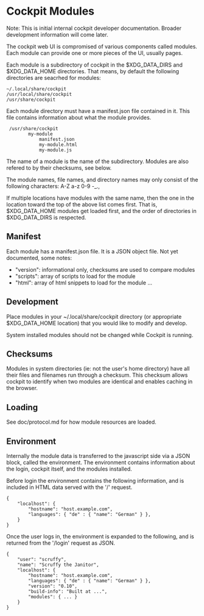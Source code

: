 Cockpit Modules
===============

Note: This is initial internal cockpit developer documentation.
Broader development information will come later.

The cockpit web UI is compromised of various components called modules.
Each module can provide one or more pieces of the UI, usually pages.

Each module is a subdirectory of cockpit in the $XDG_DATA_DIRS and
$XDG_DATA_HOME directories. That means, by default the following
directories are seacrhed for modules:

    ~/.local/share/cockpit
    /usr/local/share/cockpit
    /usr/share/cockpit

Each module directory must have a manifest.json file contained in it.
This file contains information about what the module provides.

     /usr/share/cockpit
            my-module
                manifest.json
                my-module.html
                my-module.js

The name of a module is the name of the subdirectory. Modules are also
refered to by their checksums, see below.

The module names, file names, and directory names may only consist of
the following characters: A-Z a-z 0-9 -_.,

If multiple locations have modules with the same name, then the one
in the location toward the top of the above list comes first. That is,
$XDG_DATA_HOME modules get loaded first, and the order of directories
in $XDG_DATA_DIRS is respected.


Manifest
--------

Each module has a manifest.json file. It is a JSON object file.
Not yet documented, some notes:

 * "version": informational only, checksums are used to compare modules
 * "scripts": array of scripts to load for the module
 * "html": array of html snippets to load for the module
 ...


Development
-----------

Place modules in your ~/.local/share/cockpit directory (or appropriate
$XDG_DATA_HOME location) that you would like to modify and develop.

System installed modules should not be changed while Cockpit is running.


Checksums
---------

Modules in system directories (ie: not the user's home directory) have
all their files and filenames run through a checksum. This checksum
allows cockpit to identify when two modules are identical and enables
caching in the browser.


Loading
-------

See doc/protocol.md for how module resources are loaded.

Environment
-----------

Internally the module data is transferred to the javascript side via
a JSON block, called the environment. The environment contains
information about the login, cockpit itself, and the modules installed.

Before login the environment contains the following information, and
is included in HTML data served with the '/' request.

    {
        "localhost": {
            "hostname": "host.example.com",
            "languages": { "de" : { "name": "German" } },
        }
    }

Once the user logs in, the environment is expanded to the following,
and is returned from the '/login' request as JSON.

    {
        "user": "scruffy",
        "name": "Scruffy the Janitor",
        "localhost": {
            "hostname": "host.example.com",
            "languages": { "de" : { "name": "German" } },
            "version": "0.10",
            "build-info": "Built at ...",
            "modules": { ... }
        }
    }
